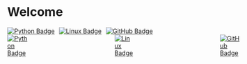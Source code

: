 # Welcome

<!--
**yuniwink/yuniwink** is a ✨ _special_ ✨ repository because its `README.md` (this file) appears on your GitHub profile.

Here are some ideas to get you started:

- 🔭 I’m currently working on ...
- 🌱 I’m currently learning ...
- 👯 I’m looking to collaborate on ...
- 🤔 I’m looking for help with ...
- 💬 Ask me about ...
- 📫 How to reach me: ...
- 😄 Pronouns: ...
- ⚡ Fun fact: ...
-->


<style>
  .badge-container {
    display: flex;
    gap: 10px;
  }
</style>

<div class="badge-container">
  <a href="https://www.python.org/" target="_blank">
    <img src="https://img.shields.io/badge/Python-%233776AB?style=flat&logo=python&logoColor=white" alt="Python Badge" />
  </a>
  <a href="https://www.linux.org/" target="_blank">
    <img src="https://img.shields.io/badge/Linux-%23FCC624?style=flat&logo=linux&logoColor=white" alt="Linux Badge" />
  </a>
    <a href="https://github.com/" target="_blank">
    <img src="https://img.shields.io/badge/GitHub-%23181717?style=flat&logo=github&logoColor=white" alt="GitHub Badge" />
  </a>
</div>


<div style="display: flex; gap: 200px;">
  <!-- Python 버튼 -->
  <a href="https://www.python.org/" target="_blank">
    <img src="https://img.shields.io/badge/Python-%233776AB?style=flat&logo=python&logoColor=white" alt="Python Badge" />
  </a>
  
  <!-- Linux 버튼 -->
  <a href="https://www.linux.org/" target="_blank">
    <img src="https://img.shields.io/badge/Linux-%23FCC624?style=flat&logo=linux&logoColor=black" alt="Linux Badge" />
  </a>
  
  <!-- GitHub 버튼 -->
  <a href="https://github.com/" target="_blank">
    <img src="https://img.shields.io/badge/GitHub-%23181717?style=flat&logo=github&logoColor=white" alt="GitHub Badge" />
  </a>
</div>

